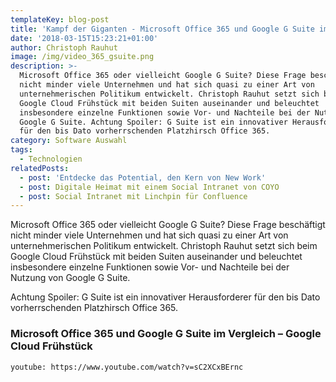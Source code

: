 ```yaml
---
templateKey: blog-post
title: 'Kampf der Giganten - Microsoft Office 365 und Google G Suite im Vergleich  '
date: '2018-03-15T15:23:21+01:00'
author: Christoph Rauhut
image: /img/video_365_gsuite.png
description: >-
  Microsoft Office 365 oder vielleicht Google G Suite? Diese Frage beschäftigt
  nicht minder viele Unternehmen und hat sich quasi zu einer Art von
  unternehmerischen Politikum entwickelt. Christoph Rauhut setzt sich beim
  Google Cloud Frühstück mit beiden Suiten auseinander und beleuchtet
  insbesondere einzelne Funktionen sowie Vor- und Nachteile bei der Nutzung von
  Google G Suite. Achtung Spoiler: G Suite ist ein innovativer Herausforderer
  für den bis Dato vorherrschenden Platzhirsch Office 365.    
category: Software Auswahl
tags:
  - Technologien
relatedPosts:
  - post: 'Entdecke das Potential, den Kern von New Work'
  - post: Digitale Heimat mit einem Social Intranet von COYO
  - post: Social Intranet mit Linchpin für Confluence
---
```

Microsoft Office 365 oder vielleicht Google G Suite? Diese Frage beschäftigt nicht minder viele Unternehmen und hat sich quasi zu einer Art von unternehmerischen Politikum entwickelt. Christoph Rauhut setzt sich beim Google Cloud Frühstück mit beiden Suiten auseinander und beleuchtet insbesondere einzelne Funktionen sowie Vor- und Nachteile bei der Nutzung von Google G Suite. 

Achtung Spoiler: G Suite ist ein innovativer Herausforderer für den bis Dato vorherrschenden Platzhirsch Office 365.

### Microsoft Office 365 und Google G Suite im Vergleich – Google Cloud Frühstück

`youtube: https://www.youtube.com/watch?v=sC2XCxBErnc`
